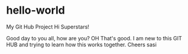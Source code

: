 # hello-world
My Git Hub Project
Hi Superstars!

Good day to you all, how are you? OH That's good.
I am new to this GIT HUB and trying to learn how this works together.
Cheers
sasi
